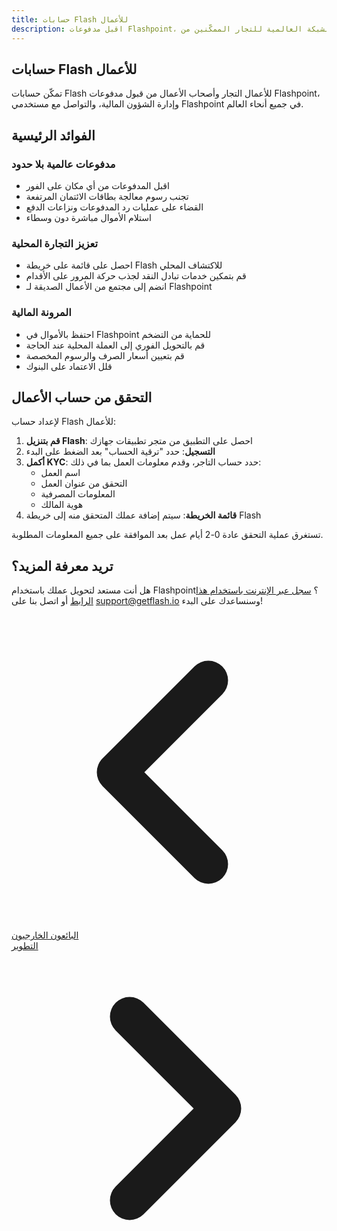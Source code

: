 ```yaml
---
title: حسابات Flash للأعمال
description: اقبل مدفوعات Flashpoint، وأدر أمورك المالية التجارية، وانضم إلى الشبكة العالمية للتجار الممكّنين من Flash
---
```


## حسابات Flash للأعمال

تمكّن حسابات Flash للأعمال التجار وأصحاب الأعمال من قبول مدفوعات Flashpoint، وإدارة الشؤون المالية، والتواصل مع مستخدمي Flashpoint في جميع أنحاء العالم.

## الفوائد الرئيسية

### مدفوعات عالمية بلا حدود

-   اقبل المدفوعات من أي مكان على الفور
-   تجنب رسوم معالجة بطاقات الائتمان المرتفعة
-   القضاء على عمليات رد المدفوعات ونزاعات الدفع
-   استلام الأموال مباشرة دون وسطاء

### تعزيز التجارة المحلية

-   احصل على قائمة على خريطة Flash للاكتشاف المحلي
-   قم بتمكين خدمات تبادل النقد لجذب حركة المرور على الأقدام
-   انضم إلى مجتمع من الأعمال الصديقة لـ Flashpoint

### المرونة المالية

-   احتفظ بالأموال في Flashpoint للحماية من التضخم
-   قم بالتحويل الفوري إلى العملة المحلية عند الحاجة
-   قم بتعيين أسعار الصرف والرسوم المخصصة
-   قلل الاعتماد على البنوك

## التحقق من حساب الأعمال

لإعداد حساب Flash للأعمال:

1. **قم بتنزيل Flash**: احصل على التطبيق من متجر تطبيقات جهازك
2. **التسجيل**: حدد "ترقية الحساب" بعد الضغط على البدء
3. **أكمل KYC**: حدد حساب التاجر، وقدم معلومات العمل بما في ذلك:
    - اسم العمل
    - التحقق من عنوان العمل
    - المعلومات المصرفية
    - هوية المالك
4. **قائمة الخريطة**: سيتم إضافة عملك المتحقق منه إلى خريطة Flash

تستغرق عملية التحقق عادة 0-2 أيام عمل بعد الموافقة على جميع المعلومات المطلوبة.

## تريد معرفة المزيد؟

هل أنت مستعد لتحويل عملك باستخدام Flashpoint؟ [سجل عبر الإنترنت باستخدام هذا الرابط](https://flash-merchant-signup-ov4yh.ondigitalocean.app/form) أو اتصل بنا على [support@getflash.io](mailto:support@getflash.io) وسنساعدك على البدء!

<!-- روابط التنقل -->
<div class="flex justify-between items-center mt-8 pt-4 border-t border-zinc-200 dark:border-zinc-700">
  <div class="w-1/3 text-left">
    <a href="third-party-vendors" class="inline-flex items-center bg-purple-600 hover:bg-purple-700 text-white rounded-md transition-colors px-4 py-2 text-sm font-medium shadow-sm hover:shadow-md">
      <svg xmlns="http://www.w3.org/2000/svg" class="h-6 w-6 mr-2" fill="none" viewBox="0 0 24 24" stroke="currentColor">
        <path stroke-linecap="round" stroke-linejoin="round" stroke-width="3" d="M15 19l-7-7 7-7" />
      </svg>
      البائعون الخارجيون
    </a>
  </div>
  <div class="w-1/3 text-center">
    <!-- محتوى مركزي اختياري -->
  </div>
  <div class="w-1/3 text-right">
    <a href="development" class="inline-flex items-center bg-purple-600 hover:bg-purple-700 text-white rounded-md transition-colors px-4 py-2 text-sm font-medium shadow-sm hover:shadow-md">
      التطوير
      <svg xmlns="http://www.w3.org/2000/svg" class="h-6 w-6 ml-2" fill="none" viewBox="0 0 24 24" stroke="currentColor">
        <path stroke-linecap="round" stroke-linejoin="round" stroke-width="3" d="M9 5l7 7-7 7" />
      </svg>
    </a>
  </div>
</div>